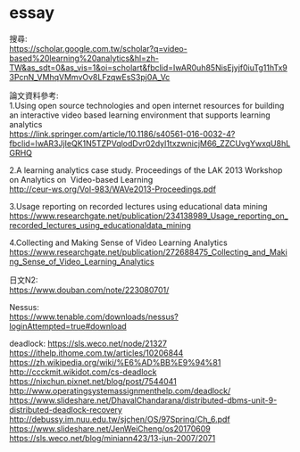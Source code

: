 # essay
搜尋:  
https://scholar.google.com.tw/scholar?q=video-based%20learning%20analytics&hl=zh-TW&as_sdt=0&as_vis=1&oi=scholart&fbclid=IwAR0uh85NisEjyjf0iuTg11hTx93PcnN_VMhqVMmvOv8LFzqwEsS3pj0A_Vc  

論文資料參考:  
1.Using open source technologies and open internet resources for building an interactive video based learning environment that supports learning analytics  
https://link.springer.com/article/10.1186/s40561-016-0032-4?fbclid=IwAR3JjIeQK1N5TZPVqlodDvr02dyl1txzwnicjM66_ZZCUvgYwxqU8hLGRHQ  

2.A learning analytics case study. Proceedings of the LAK 2013 Workshop on Analytics on  Video-based Learning  
http://ceur-ws.org/Vol-983/WAVe2013-Proceedings.pdf  

3.Usage reporting on recorded lectures using educational data mining  
https://www.researchgate.net/publication/234138989_Usage_reporting_on_recorded_lectures_using_educationaldata_mining

4.Collecting and Making Sense of Video Learning Analytics  
https://www.researchgate.net/publication/272688475_Collecting_and_Making_Sense_of_Video_Learning_Analytics  



日文N2:  
https://www.douban.com/note/223080701/
  
  Nessus:  
  https://www.tenable.com/downloads/nessus?loginAttempted=true#download
  
deadlock:
https://sls.weco.net/node/21327  
https://ithelp.ithome.com.tw/articles/10206844  
https://zh.wikipedia.org/wiki/%E6%AD%BB%E9%94%81  
http://ccckmit.wikidot.com/cs-deadlock  
https://nixchun.pixnet.net/blog/post/7544041  
http://www.operatingsystemassignmenthelp.com/deadlock/  
https://www.slideshare.net/DhavalChandarana/distributed-dbms-unit-9-distributed-deadlock-recovery  
http://debussy.im.nuu.edu.tw/sjchen/OS/97Spring/Ch_6.pdf  
https://www.slideshare.net/JenWeiCheng/os20170609  
https://sls.weco.net/blog/miniann423/13-jun-2007/2071
